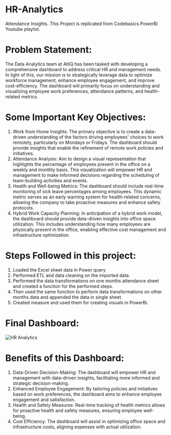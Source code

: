# HR-Analytics
Attendance Insights.
This Project is replicated from Codebasics PowerBi Youtube playlist.

# Problem Statement:
The Data Analytics team at AtliQ has been tasked with developing a comprehensive dashboard to address critical HR and management needs. In light of this, our mission is to strategically leverage data to optimize workforce management, enhance employee engagement, and improve cost-efficiency. The dashboard will primarily focus on understanding and visualizing employee work preferences, attendance patterns, and health-related metrics.

# Some Important Key Objectives:
1. Work from Home Insights: The primary objective is to create a data-driven understanding of the factors driving employees' choices to work remotely, particularly on Mondays or Fridays. The dashboard should provide insights that enable the refinement of remote work policies and initiatives.
2. Attendance Analysis: Aim to design a visual representation that highlights the percentage of employees present in the office on a weekly and monthly basis. This visualization will empower HR and management to make informed decisions regarding the scheduling of team-building activities and events.
3. Health and Well-being Metrics: The dashboard should include real-time monitoring of sick leave percentages among employees. This dynamic metric serves as an early warning system for health-related concerns, allowing the company to take proactive measures and enhance safety protocols.
4. Hybrid Work Capacity Planning: In anticipation of a hybrid work model, the dashboard should provide data-driven insights into office space utilization. This includes understanding how many employees are physically present in the office, enabling effective cost management and infrastructure optimization.
﻿﻿
# Steps Followed in this project:
1. Loaded the Excel sheet data in Power query
2. Performed ETL and data cleaning on the imported data.
3. Performed the data transformations on one months attendance sheet and created a function for the performed steps. 
4. Then used the same function to perform data transformations on other months data and appended the data in single sheet.
5. Created measure and used them for creating visuals in PowerBi.

# Final Dashboard:
![HR Analytics](https://github.com/YogitaSalokhe/HR-Analytics/assets/143188442/9526b0f2-4385-4549-b4e0-527ccb74ac3d)

# Benefits of this Dashboard:
1. Data-Driven Decision-Making: The dashboard will empower HR and management with data-driven insights, facilitating more informed and strategic decision-making.
2. Enhanced Employee Engagement: By tailoring policies and initiatives based on work preferences, the dashboard aims to enhance employee engagement and satisfaction.
3. Health and Safety Measures: Real-time tracking of health metrics allows for proactive health and safety measures, ensuring employee well-being.
4. Cost Efficiency: The dashboard will assist in optimizing office space and infrastructure costs, aligning expenses with actual utilization.
